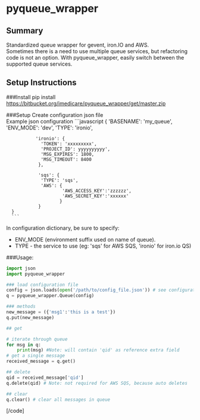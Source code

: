 # pyqueue_wrapper

## Summary
Standardized queue wrapper for gevent, iron.IO and AWS.  
Sometimes there is a need to use multiple queue services, but refactoring code is not an option.
With pyqueue_wrapper, easily switch between the supported queue services.

## Setup Instructions
###Install
pip install https://bitbucket.org/imedicare/pyqueue_wrapper/get/master.zip

###Setup
Create configuration json file  
    Example json configuration
	```javascript
	{
               'BASENAME': 'my_queue',
               'ENV_MODE': 'dev',
               'TYPE': 'ironio',

               'ironio': {
                 'TOKEN': 'xxxxxxxxx',
                 'PROJECT_ID': yyyyyyyyyy',
                 'MSG_EXPIRES': 1800,
                 'MSG_TIMEOUT': 8400
                },

                'sqs': { 
                 'TYPE': 'sqs',
                 'AWS': {
                         'AWS_ACCESS_KEY':'zzzzzz',
                         'AWS_SECRET_KEY':'xxxxxx'
                        }
                } 
      }
	  ```
In configuration dictionary, be sure to specify:
* ENV_MODE (environment suffix used on name of queue).
* TYPE - the service to use (eg: 'sqs' for AWS SQS, 'ironio' for iron.io QS)

###Usage:
```python
import json
import pyqueue_wrapper

### load configuration file
config = json.loads(open('/path/to/config_file.json')) # see configuration example above
q = pyqueue_wrapper.Queue(config)

### methods
new_message = ({'msg1':'this is a test'})
q.put(new_message)

## get

# iterate through queue
for msg in q:
    print(msg) #Note: will contain 'qid' as reference extra field
# get a single message
received_message = q.get()

## delete
qid = received_message['qid']
q.delete(qid) # Note: not required for AWS SQS, because auto deletes

## clear
q.clear() # clear all messages in queue
```

[/code]
